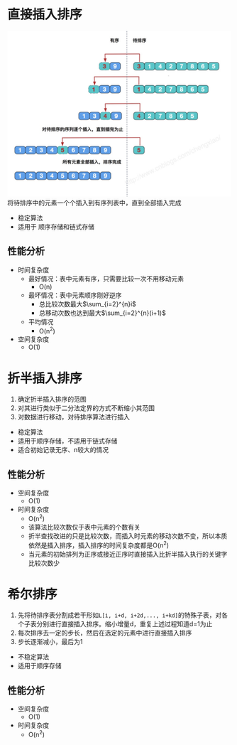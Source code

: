 # 直接插入排序
![插入排序](../images/451DE6E0-A1C4-4199-A63E-6093AA8C7505.jpeg)
将待排序中的元素一个个插入到有序列表中，直到全部插入完成

- 稳定算法
- 适用于 顺序存储和链式存储
## 性能分析
- 时间复杂度
	- 最好情况：表中元素有序，只需要比较一次不用移动元素
		- O(n)
	- 最坏情况：表中元素顺序刚好逆序
		- 总比较次数最大$\sum_{i=2}^{n}i$ 
		- 总移动次数也达到最大$\sum_{i=2}^{n}(i+1)$
	- 平均情况
		- O(n<sup>2</sup>)
- 空间复杂度
	- O(1)
# 折半插入排序
1. 确定折半插入排序的范围
2. 对其进行类似于二分法定界的方式不断缩小其范围
3. 对数据进行移动，对待排序算法进行插入

- 稳定算法
- 适用于顺序存储，不适用于链式存储
- 适合初始记录无序、n较大的情况
## 性能分析
- 空间复杂度
	- O(1)
- 时间复杂度
	- O(n<sup>2</sup>)
	- 该算法比较次数仅于表中元素的个数有关
	- 折半查找改进的只是比较次数，而插入时元素的移动次数不变，所以本质依然是插入排序，插入排序的时间复杂度都是O(n<sup>2</sup>)
	- 当元素的初始排列为正序或接近正序时直接插入比折半插入执行的关键字比较次数少
# 希尔排序
1. 先将待排序表分割成若干形如`L[i, i+d, i+2d,..., i+kd]`的特殊子表，对各个子表分别进行直接插入排序。缩小增量d，重复上述过程知道d=1为止
2. 每次排序去一定的步长，然后在选定的元素中进行直接插入排序
3. 步长逐渐减小，最后为1

- 不稳定算法
- 适用于顺序存储
## 性能分析
- 空间复杂度
	- O(1)
- 时间复杂度
	- O(n<sup>2</sup>)